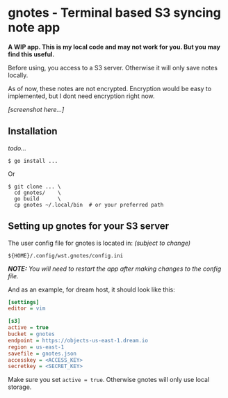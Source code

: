 # gnotes - Terminal based S3 syncing note app

**A WIP app. This is my local code and may not work for you. But you may
find this useful.**

Before using, you access to a S3 server. Otherwise it will only save notes
locally.

As of now, these notes are not encrypted. Encryption would be easy to implemented,
but I dont need encryption right now.

_[screenshot here...]_

## Installation

_todo..._

```
$ go install ...
```

Or

```
$ git clone ... \
  cd gnotes/    \
  go build      \
  cp gnotes ~/.local/bin  # or your preferred path
```

## Setting up gnotes for your S3 server

The user config file for gnotes is located in: _(subject to change)_

```
${HOME}/.config/wst.gnotes/config.ini
```

_**NOTE:** You will need to restart the app after making changes to the config file._


And as an example, for dream host, it should look like this:

```ini
[settings]
editor = vim

[s3]
active = true
bucket = gnotes
endpoint = https://objects-us-east-1.dream.io
region = us-east-1
savefile = gnotes.json
accesskey = <ACCESS_KEY>
secretkey = <SECRET_KEY>
```

Make sure you set `active = true`. Otherwise gnotes will only use
local storage.

